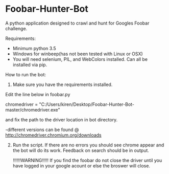 # Foobar-Hunter-Bot
A python application designed to crawl and hunt for Googles Foobar challenge.

Requirements:
- Minimum python 3.5
- Windows for winbeep(has not been tested with Linux or OSX)
- You will need selenium, PIL, and WebColors installed. Can all be installed via pip.
  

How to run the bot:
  1. Make sure you have the requirements installed. 
  
  Edit the line below in foobar.py
  
  chromedriver = "C:/Users/kiren/Desktop/Foobar-Hunter-Bot-master/chromedriver.exe" 

  and fix the path to the driver location in bot directory.

  -different versions can be found @  http://chromedriver.chromium.org/downloads

2. Run the script.
  If there are no errors you should see chrome appear and the bot will do its work. Feedback on search should be in output.
  
   !!!!!!WARNING!!!!!
  If you find the foobar do not close the driver until you have logged in your google acount or else the broswer will close.




  
   

